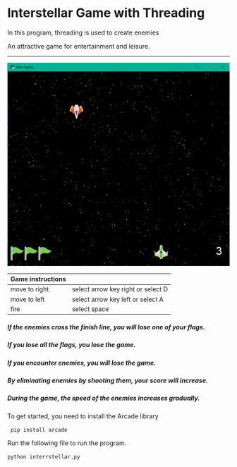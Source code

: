# Interstellar Game with Threading

In this program, threading is used to create enemies

An attractive game for entertainment and leisure.

---
![game image](assets/img.png)

| Game instructions |                                    |
|-------------------|------------------------------------|
| move to right     | select arrow key right or select D |
| move to left      | select arrow key left or select A  |  
| fire              | select space                       |

##### If the enemies cross the finish line, you will lose one of your flags.
##### If you lose all the flags, you lose the game.
##### If you encounter enemies, you will lose the game.
##### By eliminating enemies by shooting them, your score will increase.
##### During the game, the speed of the enemies increases gradually.

To get started, you need to install the Arcade library
```
 pip install arcade
```

Run the following file to run the program.
```
python interrstellar.py
```
